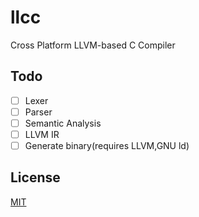 # llcc
Cross Platform LLVM-based C Compiler

## Todo
- [ ] Lexer
- [ ] Parser
- [ ] Semantic Analysis
- [ ] LLVM IR
- [ ] Generate binary(requires LLVM,GNU ld)

## License
[MIT](LICENSE)